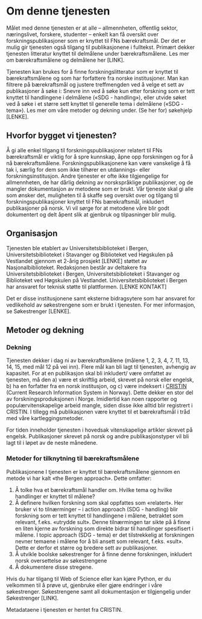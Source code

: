 # Om denne tjenesten

Målet med denne tjenesten er at alle – allmennheten, offentlig sektor, næringslivet, forskere, studenter – enkelt kan få oversikt over forskningspublikasjoner som er knyttet til FNs bærekraftsmål. Der det er mulig gir tjenesten også tilgang til publikasjonene i fulltekst. Primært dekker tjenesten litteratur knyttet til delmålene under bærekraftsmålene. Les mer om bærekraftsmålene og delmålene her [LINK].

Tjenesten kan brukes for å finne forskningslitteratur som er knyttet til bærekraftsmålene og som har forfattere fra norske institusjoner. Man kan filtrere på bærekraftsmål og justere treffmengden ved å velge et sett av publikasjoner å søke i: Snevre inn ved å søke kun etter forskning som er tett knyttet til handlingene i delmålene («SDG - handling»), eller utvide søket ved å søke i et større sett knyttet til generelle tema i delmålene («SDG - tema»). Les mer om våre metoder og dekning under. (Se her for) søkehjelp [LENKE].

## Hvorfor bygget vi tjenesten?

Å gi alle enkel tilgang til forskningspublikasjoner relatert til FNs bærekraftsmål er viktig for å spre kunnskap, åpne opp forskningen og for å nå bærekraftsmålene.  Forskningspublikasjonene kan være vanskelige å få tak i, særlig for dem som ikke tilhører en utdannings- eller forskningsinstitusjon. Andre tjenester er ofte ikke tilgjengelige for allmennheten, de har dårlig dekning av norskspråklige publikasjoner, og de mangler dokumentasjon av metodene som er brukt. Vår tjeneste skal gi alle som ønsker det, muligheten til å skaffe seg oversikt over og tilgang til forskningspublikasjoner knyttet til FNs bærekraftsmål, inkludert publikasjoner på norsk. Vi vil sørge for at metodene våre blir godt dokumentert og delt åpent slik at gjenbruk og tilpasninger blir mulig.  

## Organisasjon

Tjenesten ble etablert av Universitetsbiblioteket i Bergen, Universitetsbiblioteket i Stavanger og Biblioteket ved Høgskulen på Vestlandet gjennom et 2-årig prosjekt [LENKE] støttet av Nasjonalbiblioteket. Redaksjonen består av deltakere fra Universitetsbiblioteket i Bergen, Universitetsbiblioteket i Stavanger og Biblioteket ved Høgskulen på Vestlandet. Universitetsbiblioteket i Bergen har ansvaret for teknisk støtte til plattformen. [LENKE KONTAKT]

Det er disse institusjonene samt eksterne bidragsytere som har ansvaret for vedlikehold av søkestrengene som er brukt i tjenesten. For mer informasjon, se Søkestrenger [LENKE].

## Metoder og dekning

### Dekning

Tjenesten dekker i dag ni av bærekraftsmålene (målene 1, 2, 3, 4, 7, 11, 13, 14, 15, med mål 12 på vei inn). Flere mål kan bli lagt til tjenesten, avhengig av kapasitet. 
For at en publikasjon skal bli inkludert/ være omfattet av tjenesten, må den a) være et skriftlig arbeid, skrevet på norsk eller engelsk, b) ha en forfatter fra en norsk institusjon, og c) være indeksert i [CRISTIN](https://www.cristin.no/) (Current Research Information System in Norway). Dette dekker en stor del av forskningsproduksjonen i Norge. Imidlertid kan noen rapporter og populærvitenskapelige arbeid mangle, siden disse ikke alltid blir registrert i CRISTIN. I tillegg må publikasjonen være knyttet til et bærekraftsmål i tråd med våre kartleggingsmetoder.  

For tiden inneholder tjenesten i hovedsak vitenskapelige artikler skrevet på engelsk. Publikasjoner skrevet på norsk og andre publikasjonstyper vil bli lagt til i løpet av de neste månedene.

### Metoder for tilknytning til bærekraftsmålene

Publikasjonene I tjenesten er knyttet til bærekraftsmålene gjennom en metode vi har kalt «the Bergen approach». Dette omfatter:

1.	Å tolke hva et bærekraftsmål handler om. Hvilke tema og hvilke handlinger er knyttet til målene?
2.	Å definere hvilken forskning som skal oppfattes som «relatert». Her bruker vi to tilnærminger – i action approach (SDG - handling) blir forskning som er tett knyttet til handlingene i målene, betraktet som relevant, f.eks. «utrydde sult». Denne tilnærmingen tar sikte på å finne en liten kjerne av forskning som direkte bidrar til handlinger spesifisert i målene. I topic approach (SDG - tema) er det tilstrekkelig at forskningen nevner temaene i målene for å bli ansett som relevant, f.eks. «sult». Dette er derfor et større og bredere sett av publikasjoner.
3.	Å utvikle boolske søkestrenger for å finne denne forskningen, inkludert norsk oversettelse av søkestrengene
4.	Å dokumentere disse stregene.

Hvis du har tilgang til Web of Science eller kan kjøre Python, er du velkommen til å prøve ut, gjenbruke eller gjøre endringer i våre søkestrenger. Søkestrengene samt all dokumentasjon er tilgjengelig under Søkestrenger [LINK]. 

Metadataene i tjenesten er hentet fra CRISTIN. 

